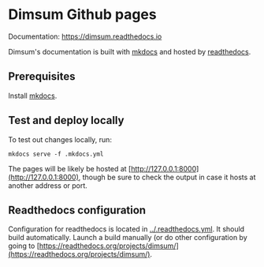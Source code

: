 # Dimsum Github pages

Documentation: https://dimsum.readthedocs.io

Dimsum's documentation is built with [mkdocs](https://www.mkdocs.org/)
and hosted by [readthedocs](https://readthedocs.org/).

## Prerequisites

Install [mkdocs](https://www.mkdocs.org/#installation).

## Test and deploy locally

To test out changes locally, run:

```
mkdocs serve -f .mkdocs.yml
```

The pages will be likely be hosted at [http://127.0.0.1:8000](http://127.0.0.1:8000),
though be sure to check the output in case it hosts at another address or port.

## Readthedocs configuration

Configuration for readthedocs is located in
[../.readthedocs.yml](../.readthedocs.yml). It should build automatically.
Launch a build manually (or do other configuration by going to
[https://readthedocs.org/projects/dimsum/](https://readthedocs.org/projects/dimsum/).
